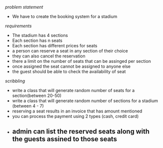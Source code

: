 *problem statement*

- We have to create the booking system for a stadium

*requirements*

- The stadium has 4 sections 
- Each section has n seats
- Each section has different prices for seats
- a person can reserve a seat in any section of their choice
- they can also cancel the reservation
- there a limit on the number of seats that can be assinged per section
- once assigned the seat cannot be assigned to anyone else
- the guest should be able to check the availability of seat


*scribbling*

- write a class that will generate random number of seats for a section(between 20-50)
- write a class that will generate random number of sections for a stadium (between 4 - 7)
- reserving a seat results in an invoice that has amount mentioned 
- you can process the payment using 2 types (cash, credit card)
- admin can list the reserved seats along with the guests assined to those seats
  - 